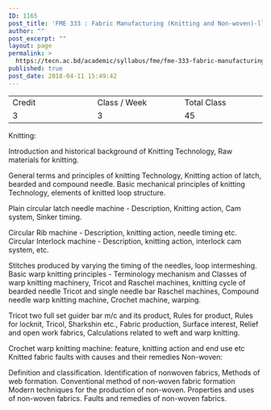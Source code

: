 ```yaml
---
ID: 1165
post_title: 'FME 333 : Fabric Manufacturing (Knitting and Non-woven)-ll (Theory)'
author: ""
post_excerpt: ""
layout: page
permalink: >
  https://tecn.ac.bd/academic/syllabus/fme/fme-333-fabric-manufacturing-knitting-and-non-woven-ll-theory
published: true
post_date: 2018-04-11 15:49:42
---
```

<table width="624">
<tbody>
<tr>
<td width="207">Credit</td>
<td width="216">Class / Week</td>
<td width="201">Total Class</td>
</tr>
<tr>
<td width="207">3</td>
<td width="216">3</td>
<td width="201">45</td>
</tr>
</tbody>
</table>
Knitting:

Introduction and historical background of Knitting Technology, Raw materials for knitting.

General terms and principles of knitting Technology, Knitting action of latch, bearded and compound needle. Basic mechanical principles of knitting Technology, elements of knitted loop structure.

Plain circular latch needle machine - Description, Knitting action, Cam system, Sinker timing.

Circular Rib machine - Description, knitting action, needle timing etc. Circular Interlock machine - Description, knitting action, interlock cam system, etc.

Stitches produced by varying the timing of the needles, loop intermeshing. Basic warp knitting principles - Terminology mechanism and Classes of warp knitting machinery, Tricot and Raschel machines, knitting cycle of bearded needle Tricot and single needle bar Raschel machines, Compound needle warp knitting machine, Crochet machine, warping.

Tricot two full set guider bar m/c and its product, Rules for product, Rules for locknit, Tricol, Sharkshin etc., Fabric production, Surface interest, Relief and open work fabrics, Calculations related to weft and warp knitting.

Crochet warp knitting machine: feature, knitting action and end use etc Knitted fabric faults with causes and their remedies Non-woven:

Definition and classification. Identification of nonwoven fabrics, Methods of web formation. Conventional method of non-woven fabric formation Modern techniques for the production of non-woven. Properties and uses of non-woven fabrics. Faults and remedies of non-woven fabrics.